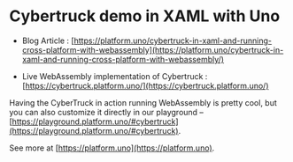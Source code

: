 # Cybertruck demo in XAML with Uno

- Blog Article : [https://platform.uno/cybertruck-in-xaml-and-running-cross-platform-with-webassembly](https://platform.uno/cybertruck-in-xaml-and-running-cross-platform-with-webassembly/)

- Live WebAssembly implementation of Cybertruck : [https://cybertruck.platform.uno/](https://cybertruck.platform.uno/)

Having the CyberTruck in action running WebAssembly is pretty cool, but you can also customize it directly in our playground – [https://playground.platform.uno/#cybertruck](https://playground.platform.uno/#cybertruck). 

See more at [https://platform.uno](https://platform.uno).
